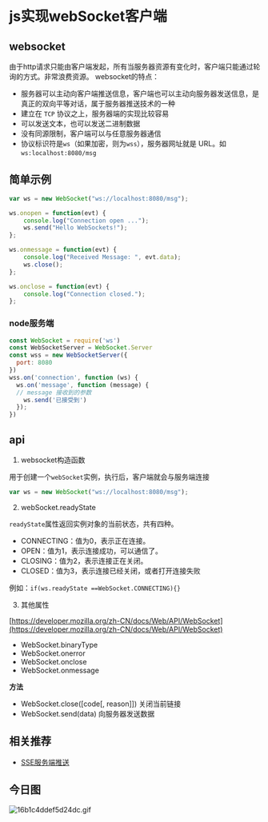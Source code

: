 # js实现webSocket客户端
## websocket
由于http请求只能由客户端发起，所有当服务器资源有变化时，客户端只能通过轮询的方式。非常浪费资源。
websocket的特点：
- 服务器可以主动向客户端推送信息，客户端也可以主动向服务器发送信息，是真正的双向平等对话，属于服务器推送技术的一种
- 建立在 `TCP` 协议之上，服务器端的实现比较容易
- 可以发送文本，也可以发送二进制数据
- 没有同源限制，客户端可以与任意服务器通信
- 协议标识符是`ws`（如果加密，则为`wss`），服务器网址就是 URL。如`ws:localhost:8080/msg`

## 简单示例

```js
var ws = new WebSocket("ws://localhost:8080/msg");

ws.onopen = function(evt) {
	console.log("Connection open ...");
	ws.send("Hello WebSockets!");
};

ws.onmessage = function(evt) {
	console.log("Received Message: ", evt.data);
	ws.close();
};

ws.onclose = function(evt) {
	console.log("Connection closed.");
};

```

### node服务端

```js
const WebSocket = require('ws')
const WebSocketServer = WebSocket.Server
const wss = new WebSocketServer({
  port: 8080
})
wss.on('connection', function (ws) {
  ws.on('message', function (message) {
  // message 接收到的参数
    ws.send('已接受到')
  });
})
```

## api
1.  websocket构造函数

用于创建一个`webSocket`实例，执行后，客户端就会与服务端连接

```js
var ws = new WebSocket("ws://localhost:8080/msg");

```

2. webSocket.readyState

`readyState`属性返回实例对象的当前状态，共有四种。
- CONNECTING：值为0，表示正在连接。
- OPEN：值为1，表示连接成功，可以通信了。
- CLOSING：值为2，表示连接正在关闭。
- CLOSED：值为3，表示连接已经关闭，或者打开连接失败

例如：`if(ws.readyState ==WebSocket.CONNECTING){}`

3. 其他属性

[https://developer.mozilla.org/zh-CN/docs/Web/API/WebSocket](https://developer.mozilla.org/zh-CN/docs/Web/API/WebSocket)

- WebSocket.binaryType
- WebSocket.onerror
- WebSocket.onclose
- WebSocket.onmessage

**方法**
- WebSocket.close([code[, reason]])
关闭当前链接
- WebSocket.send(data)
向服务器发送数据
  
## 相关推荐
- [SSE服务端推送](../../JS/socket/SSE服务端推送.md)

## 今日图
![16b1c4ddef5d24dc.gif](../../../images/16b1c4ddef5d24dc.gif)
